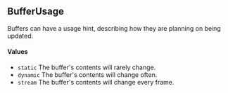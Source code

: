 BufferUsage
---

Buffers can have a usage hint, describing how they are planning on being updated.

#### Values

- `static` The buffer's contents will rarely change.
- `dynamic` The buffer's contents will change often.
- `stream` The buffer's contents will change every frame.

